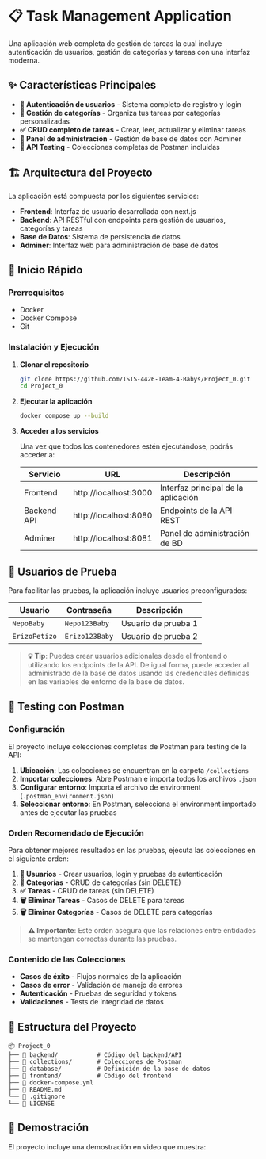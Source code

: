 # 📋 Task Management Application

Una aplicación web completa de gestión de tareas la cual incluye autenticación de usuarios, gestión de categorías y tareas con una interfaz moderna.

## ✨ Características Principales

- **🔐 Autenticación de usuarios** - Sistema completo de registro y login
- **📁 Gestión de categorías** - Organiza tus tareas por categorías personalizadas
- **✅ CRUD completo de tareas** - Crear, leer, actualizar y eliminar tareas
- **🔧 Panel de administración** - Gestión de base de datos con Adminer
- **🧪 API Testing** - Colecciones completas de Postman incluidas

## 🏗️ Arquitectura del Proyecto

La aplicación está compuesta por los siguientes servicios:

- **Frontend**: Interfaz de usuario desarrollada con next.js
- **Backend**: API RESTful con endpoints para gestión de usuarios, categorías y tareas
- **Base de Datos**: Sistema de persistencia de datos
- **Adminer**: Interfaz web para administración de base de datos

## 🚀 Inicio Rápido

### Prerrequisitos

- Docker
- Docker Compose
- Git

### Instalación y Ejecución

1. **Clonar el repositorio**
   ```bash
   git clone https://github.com/ISIS-4426-Team-4-Babys/Project_0.git
   cd Project_0
   ```

2. **Ejecutar la aplicación**
   ```bash
   docker compose up --build
   ```

3. **Acceder a los servicios**
   
   Una vez que todos los contenedores estén ejecutándose, podrás acceder a:
   
   | Servicio | URL | Descripción |
   |----------|-----|-------------|
   | Frontend | http://localhost:3000 | Interfaz principal de la aplicación |
   | Backend API | http://localhost:8080 | Endpoints de la API REST |
   | Adminer | http://localhost:8081 | Panel de administración de BD |

## 👥 Usuarios de Prueba

Para facilitar las pruebas, la aplicación incluye usuarios preconfigurados:

| Usuario | Contraseña | Descripción |
|---------|------------|-------------|
| `NepoBaby` | `Nepo123Baby` | Usuario de prueba 1 |
| `ErizoPetizo` | `Erizo123Baby` | Usuario de prueba 2 |

> **💡 Tip**: Puedes crear usuarios adicionales desde el frontend o utilizando los endpoints de la API. De igual forma, puede acceder al administrado de la base de datos usando las credenciales definidas en las variables de entorno de la base de datos. 

## 🧪 Testing con Postman

### Configuración

El proyecto incluye colecciones completas de Postman para testing de la API:

1. **Ubicación**: Las colecciones se encuentran en la carpeta `/collections`
2. **Importar colecciones**: Abre Postman e importa todos los archivos `.json`
3. **Configurar entorno**: Importa el archivo de environment (`.postman_environment.json`)
4. **Seleccionar entorno**: En Postman, selecciona el environment importado antes de ejecutar las pruebas

### Orden Recomendado de Ejecución

Para obtener mejores resultados en las pruebas, ejecuta las colecciones en el siguiente orden:

1. **👤 Usuarios** - Crear usuarios, login y pruebas de autenticación
2. **📁 Categorías** - CRUD de categorías (sin DELETE)
3. **✅ Tareas** - CRUD de tareas (sin DELETE)
4. **🗑️ Eliminar Tareas** - Casos de DELETE para tareas
5. **🗑️ Eliminar Categorías** - Casos de DELETE para categorías

> **⚠️ Importante**: Este orden asegura que las relaciones entre entidades se mantengan correctas durante las pruebas.

### Contenido de las Colecciones

- **Casos de éxito** - Flujos normales de la aplicación
- **Casos de error** - Validación de manejo de errores
- **Autenticación** - Pruebas de seguridad y tokens
- **Validaciones** - Tests de integridad de datos

## 📁 Estructura del Proyecto

```
📦 Project_0
├── 📁 backend/           # Código del backend/API
├── 📁 collections/       # Colecciones de Postman
├── 📁 database/          # Definición de la base de datos
├── 📁 frontend/          # Código del frontend
├── 📄 docker-compose.yml
├── 📄 README.md
└── 📄 .gitignore
└── 📄 LICENSE
```

## 🎥 Demostración

El proyecto incluye una demostración en video que muestra:
